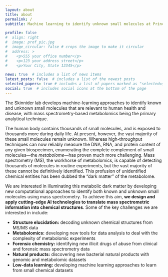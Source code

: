 ```yaml
---
layout: about
title: about
permalink: /
subtitle: Machine learning to identify unknown small molecules at Princeton University

profile: false
#  align: right
#  image: prof_pic.jpg
#  image_circular: false # crops the image to make it circular
#  address: >
#    <p>555 your office number</p>
#    <p>123 your address street</p>
#    <p>Your City, State 12345</p>

news: true  # includes a list of news items
latest_posts: false  # includes a list of the newest posts
selected_papers: true # includes a list of papers marked as "selected={true}"
social: true  # includes social icons at the bottom of the page
---
```


The Skinnider lab develops machine-learning approaches to identify known and unknown small molecules that are relevant to human health and disease, with mass spectrometry-based metabolomics being the primary analytical technique.

The human body contains thousands of small molecules, and is exposed to thousands more during daily life. At present, however, the vast majority of these small molecules remain unknown. Whereas high-throughput techniques can now reliably measure the DNA, RNA, and protein content of any given biospecimen, enumerating the complete complement of small molecules—the <em>metabolome</em>—has proven much more challenging. Mass spectrometry (MS), the workhorse of metabolomics, is capable of detecting thousands of molecules in routine experiments, but the vast majority of these cannot be definitively identified. This profusion of unidentified chemical entities has been dubbed the “dark matter” of the metabolome.

We are interested in illuminating this metabolic dark matter by developing new computational approaches to identify both known and unknown small molecules using mass spectrometry. To achieve this aim, <strong>we design and apply cutting-edge AI technologies to translate mass spectrometric information into chemical structures</strong>. Some of the key challenges we are interested in include:

<ul>
<li><strong>Structure elucidation:</strong> decoding unknown chemical structures from MS/MS data 
<li><strong>Metabolomics:</strong> developing new tools for data analysis to deal with the complexity of metabolomic experiments
<li><strong>Forensic chemistry:</strong> identifying new illicit drugs of abuse from clinical and forensic mass spectrometry data
<li><strong>Natural products:</strong> discovering new bacterial natural products with genomic and metabolomic datasets
<li><strong>Low-data learning:</strong> developing machine learning approaches to learn from small chemical datasets
</ul>
